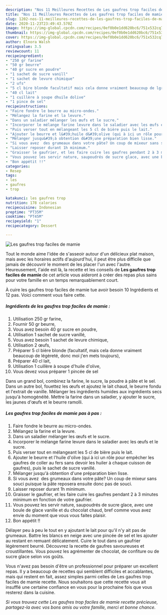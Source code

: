 ```yaml
---
description: "Nos 11 Meilleures Recettes de Les gaufres trop faciles de mamie"
title: "Nos 11 Meilleures Recettes de Les gaufres trop faciles de mamie"
slug: 1202-nos-11-meilleures-recettes-de-les-gaufres-trop-faciles-de-mamie
date: 2020-11-23T23:49:43.570Z
image: https://img-global.cpcdn.com/recipes/0ef0b0e1dd620bc6/751x532cq70/les-gaufres-trop-faciles-de-mamie-photo-principale-de-la-recette.jpg
thumbnail: https://img-global.cpcdn.com/recipes/0ef0b0e1dd620bc6/751x532cq70/les-gaufres-trop-faciles-de-mamie-photo-principale-de-la-recette.jpg
cover: https://img-global.cpcdn.com/recipes/0ef0b0e1dd620bc6/751x532cq70/les-gaufres-trop-faciles-de-mamie-photo-principale-de-la-recette.jpg
author: Elnora Walsh
ratingvalue: 3.5
reviewcount: 11
recipeingredient:
- "250 gr farine"
- "50 gr beurre"
- "40 gr sucre en poudre"
- "1 sachet de sucre vanill"
- "1 sachet de levure chimique"
- "2 ufs"
- "5 cl bire blonde facultatif mais cela donne vraiment beaucoup de lgret donc moi jen mets toujours"
- "40 cl lait"
- "1 cuillère à soupe dhuile dolive"
- "1 pince de sel"
recipeinstructions:
- "Faire fondre le beurre au micro-ondes."
- "Mélangez la farine et la levure."
- "Dans un saladier mélanger les œufs et le sucre."
- "Incorporer le mélange farine levure dans le saladier avec les œufs et le sucre."
- "Puis verser tout en mélangeant les 5 cl de bière puis le lait."
- "Ajouter le beurre et l&#39;huile d&#39;olive (qui à ici un rôle pour empêcher les gaufres de coller au fers sans devoir les huiler à chaque cuisson de gaufres), puis le sachet de sucre vanillé."
- "Mélanger jusqu&#39;à obtention d&#39;une préparation bien lisse."
- "Si vous avez  des grumeaux dans votre pâte? Un coup de mixeur sans souci puisque la pâte reposera ensuite donc pas de souci."
- "Laisser reposer durant 1h minimum."
- "Graisser le gaufrier, et les faire cuire les gaufres pendant 2 à 3 minutes minimum en fonction de votre gaufrier."
- "Vous pouvez les servir nature, saupoudrés de sucre glace, avec une boule de glace vanille et du chocolat chaud, bref comme vous avez envie du moment que vous vous faites plaisir."
- "Bon appétit !!"
categories:
- Resep
tags:
- les
- gaufres
- trop

katakunci: les gaufres trop 
nutrition: 178 calories
recipecuisine: Indonesian
preptime: "PT35M"
cooktime: "PT45M"
recipeyield: "1"
recipecategory: Dessert

---
```



![Les gaufres trop faciles de mamie](https://img-global.cpcdn.com/recipes/0ef0b0e1dd620bc6/751x532cq70/les-gaufres-trop-faciles-de-mamie-photo-principale-de-la-recette.jpg)

Tout le monde aime l'idée de s'asseoir autour d'un délicieux plat maison, mais avec les horaires actifs d'aujourd'hui, il peut être plus difficile que jamais de découvrir le moment de les placer l'un avec l'autre. Heureusement, l'aide est là, la recette et les conseils de <strong> Les gaufres trop faciles de mamie </strong> de cet article vous aideront à créer des repas plus sains pour votre famille en un temps remarquablement court.

<!--inarticleads1-->

À cuire les gaufres trop faciles de mamie tue avoir besoin 10 Ingrédients et 12 pas. Voici comment vous faire cette.

##### Ingrédients de les gaufres trop faciles de mamie :

1. Utilisation 250 gr farine,
1. Fournir 50 gr beurre,
1. Vous avez besoin 40 gr sucre en poudre,
1. Utilisation 1 sachet de sucre vanillé,
1. Vous avez besoin 1 sachet de levure chimique,
1. Utilisation 2 œufs,
1. Préparer 5 cl bière blonde (facultatif, mais cela donne vraiment beaucoup de légèreté, donc moi j&#39;en mets toujours),
1. Préparer 40 cl lait,
1. Utilisation 1 cuillère à soupe d&#39;huile d&#39;olive,
1. Vous devez vous préparer 1 pincée de sel


Dans un grand bol, combinez la farine, le sucre, la poudre à pâte et le sel. Dans un autre bol, fouettez les œufs et ajoutez le lait chaud, le beurre fondu et l&#39;extrait de vanille. Mélanger les ingrédients humides aux ingrédients secs jusqu&#39;à homogénéité. Mettre la farine dans un saladier, y ajouter le sucre, les jaunes d&#39;œufs et le beurre ramolli. 

<!--inarticleads2-->

##### Les gaufres trop faciles de mamie pas à pas :

1. Faire fondre le beurre au micro-ondes.
1. Mélangez la farine et la levure.
1. Dans un saladier mélanger les œufs et le sucre.
1. Incorporer le mélange farine levure dans le saladier avec les œufs et le sucre.
1. Puis verser tout en mélangeant les 5 cl de bière puis le lait.
1. Ajouter le beurre et l&#39;huile d&#39;olive (qui à ici un rôle pour empêcher les gaufres de coller au fers sans devoir les huiler à chaque cuisson de gaufres), puis le sachet de sucre vanillé.
1. Mélanger jusqu&#39;à obtention d&#39;une préparation bien lisse.
1. Si vous avez  des grumeaux dans votre pâte? Un coup de mixeur sans souci puisque la pâte reposera ensuite donc pas de souci.
1. Laisser reposer durant 1h minimum.
1. Graisser le gaufrier, et les faire cuire les gaufres pendant 2 à 3 minutes minimum en fonction de votre gaufrier.
1. Vous pouvez les servir nature, saupoudrés de sucre glace, avec une boule de glace vanille et du chocolat chaud, bref comme vous avez envie du moment que vous vous faites plaisir.
1. Bon appétit !!


Délayer peu à peu le tout en y ajoutant le lait pour qu&#39;il n&#39;y ait pas de grumeaux. Battre les blancs en neige avec une pincée de sel et les ajouter au restant en remuant délicatement. Cuire le tout dans un gaufrier légèrement beurré. Découvrez la recette de gaufres savoureuses et croustillantes. Vous pouvez les agrémenter de chocolat, de confiture ou de sucre glace selon vos goûts. 

<!--inarticleads1-->

<p>
Vous n'avez pas besoin d'être un professionnel pour préparer un excellent repas. Il y a beaucoup de recettes qui semblent difficiles et accablantes, mais qui restent en fait, assez simples parmi celles de Les gaufres trop faciles de mamie recette. Nous souhaitons que cette recette vous ait insufflé une certaine confiance en vous pour la prochaine fois que vous resterez dans la cuisine.
</p>

<p>
<i>Si vous trouvez cette Les gaufres trop faciles de mamie recette précieuse, partagez-la avec vos bons amis ou votre famille, merci et bonne chance.</i>
</p>
